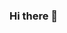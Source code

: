 ### Hi there 👋

<!--
**thshek0/thshek0** is a ✨ _special_ ✨ repository because its `README.md` (this file) appears on your GitHub profile.

Here are some ideas to get you started:

- 🔭 I’m currently working on maths
- 🌱 I’m currently learning AIST
- 👯 I’m looking to collaborate on anything
- 🤔 I’m looking for help with me
- 💬 Ask me about anything
- 📫 How to reach me: fb, ig, anything
- 😄 Pronouns: :)
- ⚡ Fun fact: nahhhhhh
-->
